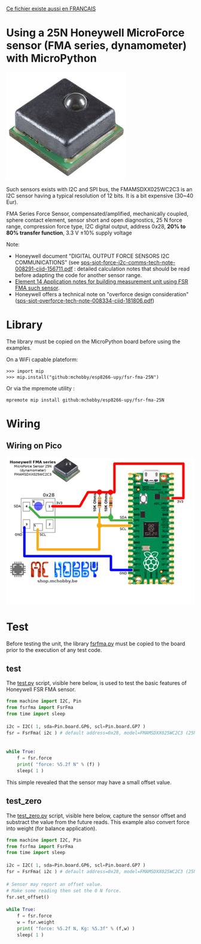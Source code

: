 [Ce fichier existe aussi en FRANCAIS](readme.md)

# Using a 25N Honeywell MicroForce sensor (FMA series, dynamometer) with MicroPython

![Honeywell FMA FMAMSDXX025WC2C3 25 Newtons](docs/_static/FMAMSDXX025WC2C3.jpg)

Such sensors exists with I2C and SPI bus, the FMAMSDXX025WC2C3 is an I2C sensor having a typical resolution of 12 bits. It is a  bit expensive (30~40 Eur).

FMA Series Force Sensor, compensated/amplified, mechanically
coupled, sphere contact element, sensor short and open
diagnostics, 25 N force range, compression force type, I2C digital
output, address 0x28, __20% to 80% transfer function__, 3.3 V ±10%
supply voltage

Note:

* Honeywell document "DIGITAL OUTPUT FORCE SENSORS I2C COMMUNICATIONS" (see [sps-siot-force-i2c-comms-tech-note-008291-ciid-156711.pdf](https://prod-edam.honeywell.com/content/dam/honeywell-edam/sps/siot/pt-br/products/sensors/force-sensors/microforce-fma-series/documents/sps-siot-force-i2c-comms-tech-note-008291-ciid-156711.pdf)  : detailed calculation notes that should be read before adapting the code for another sensor range.
* [Element 14 Application notes for building measurement unit using FSR FMA such sensor](https://community.element14.com/learn/learning-center/essentials/w/documents/27610/force-sensors).
* Honeywell offers a technical note on "overforce design consideration" ([sps-siot-overforce-tech-note-008334-ciid-181806.pdf](https://www.google.com/url?sa=t&source=web&rct=j&opi=89978449&url=https://prod-edam.honeywell.com/content/dam/honeywell-edam/sps/siot/ru-ru/products/sensors/force-sensors/microforce-fma-series/documents/sps-siot-overforce-tech-note-008334-ciid-181806.pdf&ved=2ahUKEwiZrYylqs-JAxWbTqQEHYtkOMcQFnoECBUQAQ&usg=AOvVaw2H_5kwqhaEnO9iwYYXRF2P))

# Library

The library must be copied on the MicroPython board before using the examples.

On a WiFi capable plateform:

```
>>> import mip
>>> mip.install("github:mchobby/esp8266-upy/fsr-fma-25N")
```

Or via the mpremote utility :

```
mpremote mip install github:mchobby/esp8266-upy/fsr-fma-25N
```

# Wiring
## Wiring on Pico
![FMAMSDXX025WC2C3 to pico](docs/_static/FMAMSDXX025WC2C3-to-pico.jpg)

# Test
Before testing the unit, the library [fsrfma.py](lib/fsrfma.py) must be copied to the board prior to the execution of any test code.

## test

The [test.py](examples/test.py) script, visible here below, is used to test the basic features of Honeywell FSR FMA sensor.

``` python
from machine import I2C, Pin
from fsrfma import FsrFma
from time import sleep

i2c = I2C( 1, sda=Pin.board.GP6, scl=Pin.board.GP7 )
fsr = FsrFma( i2c ) # default address=0x28, model=FMAMSDXX025WC2C3 (25N max)


while True:
	f = fsr.force
	print( "force: %5.2f N" % (f) )
	sleep( 1 )
```
This simple revealed that the sensor may have a small offset value.

## test_zero

The [test_zero.py](examples/test_zero.py) script, visible here below, capture the sensor offset and substract the value from the future reads. This example also convert force into weight (for balance application).

``` python
from machine import I2C, Pin
from fsrfma import FsrFma
from time import sleep

i2c = I2C( 1, sda=Pin.board.GP6, scl=Pin.board.GP7 )
fsr = FsrFma( i2c ) # default address=0x28, model=FMAMSDXX025WC2C3 (25N max)

# Sensor may report an offset value.
# Make some reading then set the 0 N force.
fsr.set_offset()

while True:
	f = fsr.force
	w = fsr.weight
	print( "force: %5.2f N, Kg: %5.3f" % (f,w) )
	sleep( 1 )
```
